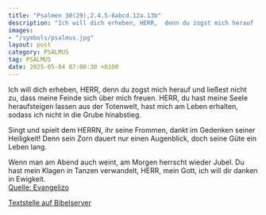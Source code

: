 ```yaml
---
title: "Psalmen 30(29),2.4.5-6abcd.12a.13b"
description: "Ich will dich erheben, HERR,  denn du zogst mich herauf  und ließest nicht zu, dass meine Feinde sich über mich freuen. HERR, du hast meine Seele heraufsteigen lassen aus der Totenwelt,  hast mich am Leben erhalten, sodass ich nicht in die Grube hinabstieg.  Singt und spielt d...."
images:
- "/symbols/psalmus.jpg"
layout: post
category: PSALMUS
tag: PSALMUS
date: 2025-05-04 07:00:30 +0100
---
```

Ich will dich erheben, HERR, 
denn du zogst mich herauf 
und ließest nicht zu, dass meine Feinde sich über mich freuen.
HERR, du hast meine Seele heraufsteigen lassen aus der Totenwelt, 
hast mich am Leben erhalten, sodass ich nicht in die Grube hinabstieg.

Singt und spielt dem HERRN, ihr seine Frommen, 
dankt im Gedenken seiner Heiligkeit!
Denn sein Zorn dauert nur einen Augenblick,
doch seine Güte ein Leben lang.<!--more-->

Wenn man am Abend auch weint,
am Morgen herrscht wieder Jubel.
Du hast mein Klagen in Tanzen verwandelt,
HERR, mein Gott, ich will dir danken in Ewigkeit.<br>
[Quelle: Evangelizo](https://evangeliumtagfuertag.org/DE/gospel)

[Textstelle auf Bibelserver](https://www.bibleserver.com/EU/ps30(29),2.4.5-6abcd.12a.13b)
